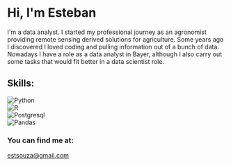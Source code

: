 # Hi, I'm Esteban

I'm a data analyst. I started my professional journey as an agronomist providing remote sensing derived solutions for agriculture. Some years ago I discovered I loved coding and pulling information out of a bunch of data. Nowadays I have a role as a data analyst in Bayer, although I also carry out some tasks that would fit better in a data scientist role. 

## Skills:
![Python](https://img.shields.io/badge/Python-3376AB?style=for-the-badge&logo=python&logoColor=white&labelColor=101010)</br>
![R](https://img.shields.io/badge/R-276DC3?style=for-the-badge&logo=r&logoColor=white&labelColor=101010)</br>
![Postgresql](https://img.shields.io/badge/Postresql-4169E1?style=for-the-badge&logo=postgresql&logoColor=white&labelColor=101010)</br>
![Pandas](https://img.shields.io/badge/Pandas-150458?style=for-the-badge&logo=pandas&logoColor=white&labelColor=101010)</br>

### You can find me at:
estsouza@gmail.com

<!--
Here are some ideas to get you started:

- 🔭 I’m currently working on ...
- 🌱 I’m currently learning ...
- 👯 I’m looking to collaborate on ...
- 🤔 I’m looking for help with ...
- 💬 Ask me about ...
- 📫 How to reach me: ...
- 😄 Pronouns: ...
- ⚡ Fun fact: ...
-->
